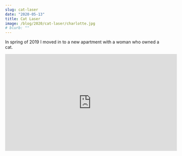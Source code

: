 ```yaml
---
slug: cat-laser
date: "2020-05-13"
title: Cat Laser
image: /blog/2020/cat-laser/charlotte.jpg
# blurb: ""
---
```


In spring of 2019 I moved in to a new apartment with a woman who owned a cat. 

<iframe width="560" height="315" src="https://www.youtube.com/embed/ZuspzdgygdA" title="YouTube video player" frameborder="0" allow="accelerometer; autoplay; clipboard-write; encrypted-media; gyroscope; picture-in-picture" allowfullscreen></iframe>